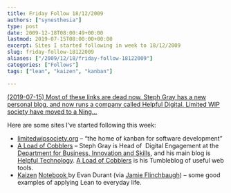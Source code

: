 ```yaml
---
title: Friday Follow 18/12/2009
authors: ["synesthesia"]
type: post
date: 2009-12-18T08:00:49+00:00
lastmod: 2019-07-15T08:00:00+00:00
excerpt: Sites I started following in week to 18/12/2009
slug: friday-follow-18122009 
aliases: ["/2009/12/18/friday-follow-18122009"]
categories: ["Follows"]
tags: ["lean", "kaizen", "kanban"]

---
```


<ins dateime="2019-07-15">(2019-07-15) Most of these links are dead now. Steph Gray has a new [personal blog](https://postbureaucrat.com/), and now runs a company called [Helpful Digital](https://helpfuldigital.com/). [Limited WIP society](http://limitedwipsociety.ning.com/) have moved to a Ning... </ins>

Here are some sites I&#8217;ve started following this week:

  * [limitedwipsociety.org][1] &#8211; &#8220;the home of kanban for software development&#8221;
  * <a href="https://loadofcobblers.com/" target="_blank">A Load of Cobblers</a> &#8211; Steph Gray is Head of  Digital Engagement at the <a href="https://www.bis.gov.uk/" target="_blank">Department for Business, Innovation and Skills</a>, and his main blog is <a href="https://blog.helpfultechnology.com/" target="_blank">Helpful Technology</a>. <a href="https://loadofcobblers.com/" target="_blank">A Load of Cobblers</a> is his Tumbleblog of useful web tools.
  * [Kaizen][2] <a href="https://" target="_blank">Notebook </a>by Evan Durant (via <a href="https://jamieflinchbaugh.com/" target="_blank">Jamie Flinchbaugh</a>) &#8211; some good examples of applying Lean to everyday life.

 [1]: https://www.limitedwipsociety.org/blog/
 [2]: https://blog.evandurant.com/
